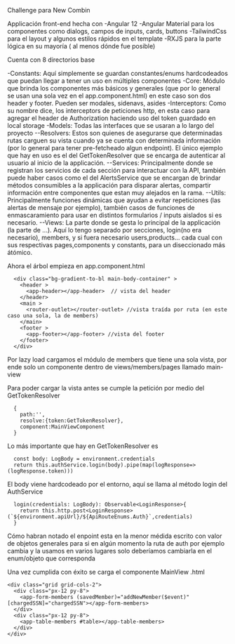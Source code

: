 Challenge para New Combin

Applicación front-end hecha con
-Angular 12
-Angular Material para los componentes como dialogs, campos de inputs, cards, buttons
-TailwindCss para el layout y algunos estilos rápidos en el template
-RXJS para la parte lógica en su mayoría ( al menos dónde fue posible)

Cuenta con 8 directorios base

-Constants:
Aquí simplemente se guardan constantes/enums hardcodeados que puedan llegar a tener un uso en múltiples componentes
-Core:
Módulo que brinda los componentes más básicos y generales (que por lo general se usan una sola vez en el app.component.html) en este caso son dos header y footer. Pueden ser modales, sidenavs, asides
-Interceptors:
Como su nombre dice, los interceptors de peticiones http, en esta caso para agregar el header de Authorization haciendo uso del token guardado en local storage
-Models:
Todas las interfaces que se usaran a lo largo del proyecto
--Resolvers:
Estos son quienes de asegurarse que determinadas rutas carguen su vista cuando ya se cuenta con determinada información (por lo general para tener pre-fetcheado algun endpoint). El único ejemplo que hay en uso es el del GetTokenResolver que se encarga de autenticar al usuario al inicio de la applicación.
--Services:
Principalmente donde se registran los servicios de cada sección para interactuar con la API, también puede haber casos como el del AlertsService que se encargan de brindar métodos consumibles a la applicación para disparar alertas, compartir información entre componentes que estan muy alejados en la rama.
--Utils:
Principalmente funciones dinámicas que ayudan a evitar repeticiones (las alertas de mensaje por ejemplo), también casos de funciones de enmascaramiento para usar en distintos formularios / inputs aislados si es necesario.
--Views:
La parte donde se gesta lo principal de la applicación (la parte de ...). Aquí lo tengo separado por secciones, login(no era necesario), members, y si fuera necesario users,products... cada cual con sus respectivas pages,components y constants, para un diseccionado más átómico.

Ahora el árbol empieza en app.component.html

```
  <div class="bg-gradient-to-bl main-body-container" >
    <header >
      <app-header></app-header>  // vista del header
    </header>
    <main >
      <router-outlet></router-outlet> //vista traída por ruta (en este caso una sola, la de members)
    </main>
    <footer >
      <app-footer></app-footer> //vista del footer
    </footer>
  </div>

```

Por lazy load cargamos el módulo de members que tiene una sola vista, por ende solo un componente dentro de
views/members/pages llamado main-view

Para poder cargar la vista antes se cumple la petición por medio del GetTokenResolver

```
  {
    path:'',
    resolve:{token:GetTokenResolver},
    component:MainViewComponent
  }
```

Lo más importante que hay en GetTokenResolver es

```
  const body: LogBody = environment.credentials
  return this.authService.login(body).pipe(map(logResponse=>(logResponse.token)))
```

El body viene hardcodeado por el entorno, aquí se llama al método login del AuthService

```
  login(credentials: LogBody): Observable<LoginResponse>{
    return this.http.post<LoginResponse>(`${environment.apiUrl}/${ApiRouteEnums.Auth}`,credentials)
  }
```

Cómo habran notado el enpoint esta en la menor médida escrito con valor de objetos generales para si en algún momento la ruta de auth por ejemplo cambia y la usamos en varios lugares solo deberíamos cambiarla en el enum/objeto que corresponda

Una vez cumplida con éxito se carga el componente MainView
.html

```
<div class="grid grid-cols-2">
  <div class="px-12 py-8">
    <app-form-members (savedMember)="addNewMember($event)" [chargedSSN]="chargedSSN"></app-form-members>
  </div>
  <div class="px-12 py-8">
    <app-table-members #table></app-table-members>
  </div>
</div>
```
